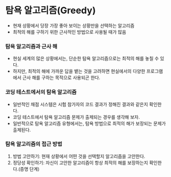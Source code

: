 # 탐욕 알고리즘(Greedy)

- 현재 상황에서 당장 가장 좋아 보이는 상황만을 선택하는 알고리즘
- 최적의 해를 구하기 위한 근사적인 방법으로 사용될 때가 많음

### 탐욕 알고리즘과 근사 해

- 현실 세계의 많은 상황에서는, 단순한 탐욕 알고리즘으로는 최적의 해를 놓칠 수 있다.
- 하지만, 최적의 해에 가까운 답을 뱉는 것을 고려하면 현실에서의 다양한 프로그램에서 근사 해를 구하는 목적으로 사용되곤 한다.

### 코딩 테스트에서의 탐욕 알고리즘

- 일반적인 채점 시스템은 시험 참가자의 코드 결과가 정해진 결과와 같은지 확인한다.
- 코딩 테스트에서 탐욕 알고리즘 문제가 출제되는 경우를 생각해 보자.
- 일반적으로 탐욕 알고리즘 유형에서는, 탐욕 방법으로 최적의 해가 보장되는 문제가 출제된다.

### 탐욕 알고리즘의 접근 방법

1. 방법 고안하기: 현재 상황에서 어떤 것을 선택할지 알고리즘을 고안한다.
2. 정당성 확인하기: 자신이 고안한 알고리즘이 항상 최적의 해를 보장하는지 확인한다.(증명 단계)
